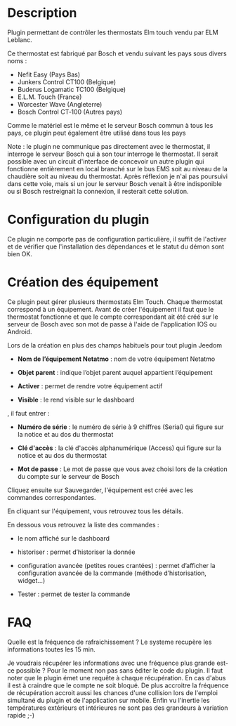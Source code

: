 Description 
===

Plugin permettant de contrôler les thermostats Elm touch vendu par ELM Leblanc.

Ce thermostat est fabriqué par Bosch et vendu suivant les pays sous divers noms :

-   Nefit Easy (Pays Bas)
-   Junkers Control CT100 (Belgique)
-   Buderus Logamatic TC100 (Belgique)
-   E.L.M. Touch (France)
-   Worcester Wave (Angleterre)
-   Bosch Control CT‑100 (Autres pays)

Comme le matériel est le même et le serveur Bosch commun à tous les pays,
ce plugin peut également être utilisé dans tous les pays

Note : le plugin ne communique pas directement avec le thermostat,
il interroge le serveur Bosch qui à son tour interroge le thermostat.
Il serait possible avec un circuit d'interface de concevoir un autre plugin
qui fonctionne entièrement en local branché sur le bus EMS soit au niveau
de la chaudière soit au niveau du thermostat. Après réflexion je n'ai pas poursuivi
dans cette voie, mais si un jour le serveur Bosch venait à être indisponible
ou si Bosch restreignait la connexion, il resterait cette solution.

Configuration du plugin 
===

Ce plugin ne comporte pas de configuration particulière, il suffit de l'activer
et de vérifier que l'installation des dépendances et le statut du démon sont bien OK.

Création des équipement
===

Ce plugin peut gérer plusieurs thermostats Elm Touch. Chaque thermostat correspond à un
équipement. Avant de créer l'équipement il faut que le thermostat fonctionne et que le compte
correspondant ait été créé sur le serveur de Bosch avec son mot de passe à l'aide de
l'application IOS ou Android.

Lors de la création en plus des champs habituels pour tout plugin Jeedom

-   **Nom de l’équipement Netatmo** : nom de votre équipement Netatmo

-   **Objet parent** : indique l’objet parent auquel appartient
    l’équipement

-   **Activer** : permet de rendre votre équipement actif

-   **Visible** : le rend visible sur le dashboard

, il faut entrer :

-   **Numéro de série** : le numéro de série à 9 chiffres (Serial) qui figure sur la notice et au dos du thermostat

-   **Clé d'accès** : la clé d'accès alphanumérique (Access) qui figure sur la notice et au dos du thermostat

-   **Mot de passe** : Le mot de passe que vous avez choisi lors de la création du compte sur le serveur de Bosch

Cliquez ensuite sur Sauvegarder, l'équipement est créé avec les commandes correspondantes.

En cliquant sur l'équipement, vous retrouvez tous les détails.

En dessous vous retrouvez la liste des commandes :

-   le nom affiché sur le dashboard

-   historiser : permet d’historiser la donnée

-   configuration avancée (petites roues crantées) : permet d’afficher
    la configuration avancée de la commande (méthode
    d’historisation, widget…​)

-   Tester : permet de tester la commande

FAQ 
===

Quelle est la fréquence de rafraichissement ?
Le systeme recupère les informations toutes les 15 min.

Je voudrais récupérer les informations avec une fréquence plus grande est-ce possible ?
Pour le moment non pas sans éditer le code du plugin. Il faut noter que le plugin émet une requête à chaque
récupération. En cas d'abus il est à craindre que le compte ne soit bloqué. De plus accroitre la fréquence de récupération 
accroit aussi les chances d'une collision lors de l'emploi simultané du plugin et de l'application sur mobile.
Enfin vu l'inertie les températures extérieurs et intérieures ne sont pas des grandeurs à variation rapide ;-)

